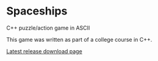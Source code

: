 # Spaceships
C++ puzzle/action game in ASCII

This game was written as part of a college course in C++.

[Latest release download page](https://github.com/Gildon/Spaceships/releases/latest)
